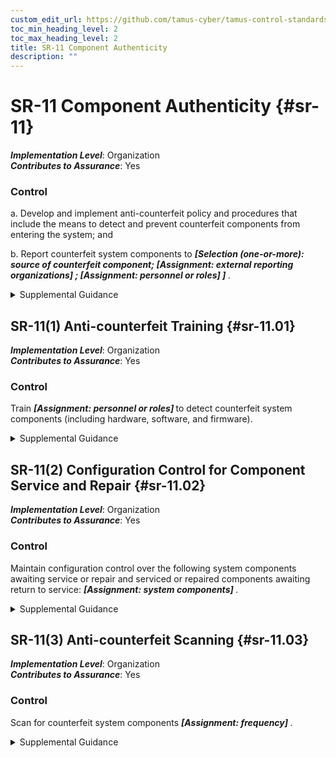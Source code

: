 ```yaml
---
custom_edit_url: https://github.com/tamus-cyber/tamus-control-standards/tree/main/content/tamus.edu/TAMUS_profile.xml
toc_min_heading_level: 2
toc_max_heading_level: 2
title: SR-11 Component Authenticity
description: ""
---
```


# SR-11 Component Authenticity {#sr-11}

_**Implementation Level**_: Organization\
_**Contributes to Assurance**_: Yes

### Control



a. Develop and implement anti-counterfeit policy and procedures that include the means to detect and prevent counterfeit components from entering the system; and

b. Report counterfeit system components to <strong title="sr-11_odp.01"> <em>[Selection (one-or-more): source of counterfeit component; <strong title="sr-11_odp.02"> <em>[Assignment: external reporting organizations]</em> </strong>; <strong title="sr-11_odp.03"> <em>[Assignment: personnel or roles]</em> </strong>]</em> </strong>.


<details><summary>Supplemental Guidance</summary>Sources of counterfeit components include manufacturers, developers, vendors, and contractors. Anti-counterfeiting policies and procedures support tamper resistance and provide a level of protection against the introduction of malicious code. External reporting organizations include CISA.</details>


## SR-11(1) Anti-counterfeit Training {#sr-11.01}

_**Implementation Level**_: Organization\
_**Contributes to Assurance**_: Yes

### Control

Train <strong title="sr-11.01_odp"> <em>[Assignment: personnel or roles]</em> </strong> to detect counterfeit system components (including hardware, software, and firmware).


<details><summary>Supplemental Guidance</summary>None.</details>


## SR-11(2) Configuration Control for Component Service and Repair {#sr-11.02}

_**Implementation Level**_: Organization\
_**Contributes to Assurance**_: Yes

### Control

Maintain configuration control over the following system components awaiting service or repair and serviced or repaired components awaiting return to service: <strong title="sr-11.02_odp"> <em>[Assignment: system components]</em> </strong>.


<details><summary>Supplemental Guidance</summary>None.</details>


## SR-11(3) Anti-counterfeit Scanning {#sr-11.03}

_**Implementation Level**_: Organization\
_**Contributes to Assurance**_: Yes

### Control

Scan for counterfeit system components <strong title="sr-11.03_odp"> <em>[Assignment: frequency]</em> </strong>.


<details><summary>Supplemental Guidance</summary>The type of component determines the type of scanning to be conducted (e.g., web application scanning if the component is a web application).</details>
